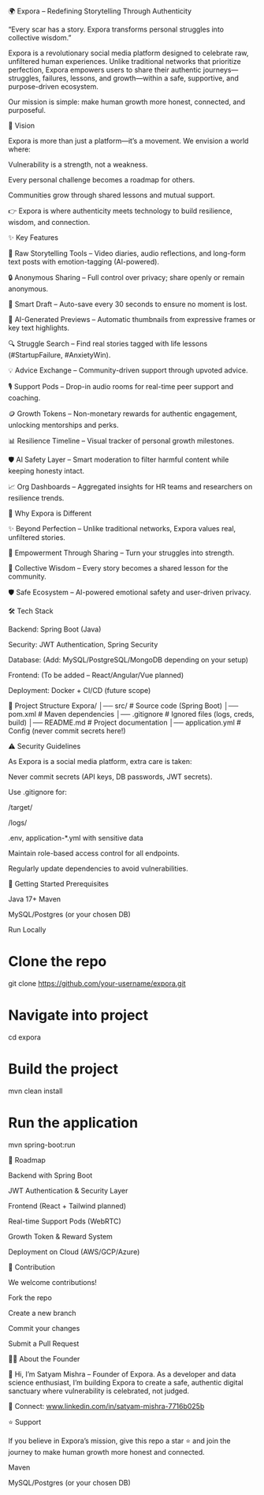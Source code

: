 🌍 Expora – Redefining Storytelling Through Authenticity

“Every scar has a story. Expora transforms personal struggles into collective wisdom.”

Expora is a revolutionary social media platform designed to celebrate raw, unfiltered human experiences. Unlike traditional networks that prioritize perfection, Expora empowers users to share their authentic journeys—struggles, failures, lessons, and growth—within a safe, supportive, and purpose-driven ecosystem.

Our mission is simple: make human growth more honest, connected, and purposeful.

🚀 Vision

Expora is more than just a platform—it’s a movement.
We envision a world where:

Vulnerability is a strength, not a weakness.

Every personal challenge becomes a roadmap for others.

Communities grow through shared lessons and mutual support.

👉 Expora is where authenticity meets technology to build resilience, wisdom, and connection.

✨ Key Features

🎥 Raw Storytelling Tools – Video diaries, audio reflections, and long-form text posts with emotion-tagging (AI-powered).

🔒 Anonymous Sharing – Full control over privacy; share openly or remain anonymous.

💾 Smart Draft – Auto-save every 30 seconds to ensure no moment is lost.

🤖 AI-Generated Previews – Automatic thumbnails from expressive frames or key text highlights.

🔍 Struggle Search – Find real stories tagged with life lessons (#StartupFailure, #AnxietyWin).

💡 Advice Exchange – Community-driven support through upvoted advice.

🎙 Support Pods – Drop-in audio rooms for real-time peer support and coaching.

🪙 Growth Tokens – Non-monetary rewards for authentic engagement, unlocking mentorships and perks.

📊 Resilience Timeline – Visual tracker of personal growth milestones.

🛡 AI Safety Layer – Smart moderation to filter harmful content while keeping honesty intact.

📈 Org Dashboards – Aggregated insights for HR teams and researchers on resilience trends.

🔑 Why Expora is Different

✨ Beyond Perfection – Unlike traditional networks, Expora values real, unfiltered stories.

💬 Empowerment Through Sharing – Turn your struggles into strength.

🌱 Collective Wisdom – Every story becomes a shared lesson for the community.

🛡 Safe Ecosystem – AI-powered emotional safety and user-driven privacy.

🛠 Tech Stack

Backend: Spring Boot (Java)

Security: JWT Authentication, Spring Security

Database: (Add: MySQL/PostgreSQL/MongoDB depending on your setup)

Frontend: (To be added – React/Angular/Vue planned)

Deployment: Docker + CI/CD (future scope)

📂 Project Structure
Expora/
│── src/                # Source code (Spring Boot)
│── pom.xml             # Maven dependencies
│── .gitignore          # Ignored files (logs, creds, build)
│── README.md           # Project documentation
│── application.yml     # Config (never commit secrets here!)

⚠️ Security Guidelines

As Expora is a social media platform, extra care is taken:

Never commit secrets (API keys, DB passwords, JWT secrets).

Use .gitignore for:

/target/

/logs/

.env, application-*.yml with sensitive data

Maintain role-based access control for all endpoints.

Regularly update dependencies to avoid vulnerabilities.

🚦 Getting Started
Prerequisites

Java 17+
Maven

MySQL/Postgres (or your chosen DB)

Run Locally
# Clone the repo
git clone https://github.com/your-username/expora.git

# Navigate into project
cd expora

# Build the project
mvn clean install

# Run the application
mvn spring-boot:run

📌 Roadmap

 Backend with Spring Boot

 JWT Authentication & Security Layer

 Frontend (React + Tailwind planned)

 Real-time Support Pods (WebRTC)

 Growth Token & Reward System

 Deployment on Cloud (AWS/GCP/Azure)

🤝 Contribution

We welcome contributions!

Fork the repo

Create a new branch

Commit your changes

Submit a Pull Request

🧑‍💻 About the Founder

👋 Hi, I’m Satyam Mishra – Founder of Expora.
As a developer and data science enthusiast, I’m building Expora to create a safe, authentic digital sanctuary where vulnerability is celebrated, not judged.

📩 Connect: www.linkedin.com/in/satyam-mishra-7716b025b
 

⭐ Support

If you believe in Expora’s mission, give this repo a star ⭐ and join the journey to make human growth more honest and connected.

Maven

MySQL/Postgres (or your chosen DB)
